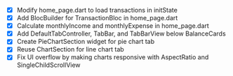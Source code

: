 - [x] Modify home_page.dart to load transactions in initState
- [x] Add BlocBuilder for TransactionBloc in home_page.dart
- [x] Calculate monthlyIncome and monthlyExpense in home_page.dart
- [x] Add DefaultTabController, TabBar, and TabBarView below BalanceCards
- [x] Create PieChartSection widget for pie chart tab
- [x] Reuse ChartSection for line chart tab
- [x] Fix UI overflow by making charts responsive with AspectRatio and SingleChildScrollView
